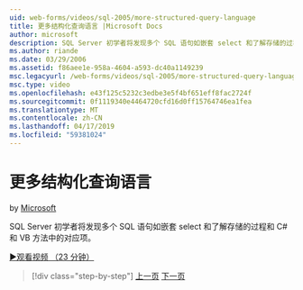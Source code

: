 ```yaml
---
uid: web-forms/videos/sql-2005/more-structured-query-language
title: 更多结构化查询语言 |Microsoft Docs
author: microsoft
description: SQL Server 初学者将发现多个 SQL 语句如嵌套 select 和了解存储的过程和 C# 和 VB 方法中的对应项。
ms.author: riande
ms.date: 03/29/2006
ms.assetid: f86aee1e-958a-4604-a593-dc40a1149239
msc.legacyurl: /web-forms/videos/sql-2005/more-structured-query-language
msc.type: video
ms.openlocfilehash: e43f125c5232c3edbe3e5f4bf651eff8fac2724f
ms.sourcegitcommit: 0f1119340e4464720cfd16d0ff15764746ea1fea
ms.translationtype: MT
ms.contentlocale: zh-CN
ms.lasthandoff: 04/17/2019
ms.locfileid: "59381024"
---
```

# <a name="more-structured-query-language"></a>更多结构化查询语言

by [Microsoft](https://github.com/microsoft)

SQL Server 初学者将发现多个 SQL 语句如嵌套 select 和了解存储的过程和 C# 和 VB 方法中的对应项。

[&#9654;观看视频 （23 分钟）](https://channel9.msdn.com/Blogs/ASP-NET-Site-Videos/more-structured-query-language)

> [!div class="step-by-step"]
> [上一页](manipulating-database-data.md)
> [下一页](understanding-security-and-network-connectivity.md)
